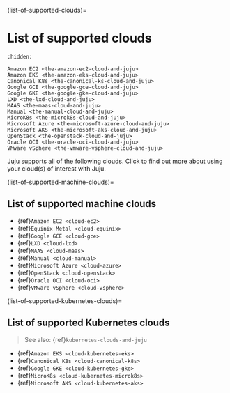 (list-of-supported-clouds)=
# List of supported clouds

```{toctree}
:hidden:

Amazon EC2 <the-amazon-ec2-cloud-and-juju>
Amazon EKS <the-amazon-eks-cloud-and-juju>
Canonical K8s <the-canonical-ks-cloud-and-juju>
Google GCE <the-google-gce-cloud-and-juju>
Google GKE <the-google-gke-cloud-and-juju>
LXD <the-lxd-cloud-and-juju>
MAAS <the-maas-cloud-and-juju>
Manual <the-manual-cloud-and-juju>
MicroK8s <the-microk8s-cloud-and-juju>
Microsoft Azure <the-microsoft-azure-cloud-and-juju>
Microsoft AKS <the-microsoft-aks-cloud-and-juju>
OpenStack <the-openstack-cloud-and-juju>
Oracle OCI <the-oracle-oci-cloud-and-juju>
VMware vSphere <the-vmware-vsphere-cloud-and-juju>
```

Juju supports all of the following clouds. Click to find out more about using your cloud(s) of interest with Juju.

(list-of-supported-machine-clouds)=
## List of supported machine clouds

- {ref}`Amazon EC2 <cloud-ec2>`
- {ref}`Equinix Metal <cloud-equinix>`
- {ref}`Google GCE <cloud-gce>`
- {ref}`LXD <cloud-lxd>`
- {ref}`MAAS <cloud-maas>`
- {ref}`Manual <cloud-manual>`
- {ref}`Microsoft Azure <cloud-azure>`
- {ref}`OpenStack <cloud-openstack>`
- {ref}`Oracle OCI <cloud-oci>`
- {ref}`VMware vSphere <cloud-vsphere>`

(list-of-supported-kubernetes-clouds)=
## List of supported Kubernetes clouds

> See also: {ref}`kubernetes-clouds-and-juju`

- {ref}`Amazon EKS <cloud-kubernetes-eks>`
- {ref}`Canonical K8s <cloud-canonical-k8s>`
- {ref}`Google GKE <cloud-kubernetes-gke>`
- {ref}`MicroK8s <cloud-kubernetes-microk8s>`
- {ref}`Microsoft AKS <cloud-kubernetes-aks>`
